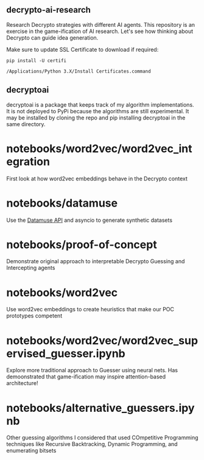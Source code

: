 ## decrypto-ai-research
Research Decrypto strategies with different AI agents. This repository is an exercise in the game-ification of AI research. Let's see how thinking about Decrypto can guide idea generation.

Make sure to update SSL Certificate to download if required: 
```
pip install -U certifi

/Applications/Python 3.X/Install Certificates.command
```
## decryptoai

decryptoai is a package that keeps track of my algorithm implementations. It is not deployed to PyPi because the algorithms are still experimental. It may be installed by cloning the repo and pip installing decryptoai in the same directory.

# notebooks/word2vec/word2vec_integration
First look at how word2vec embeddings behave in the Decrypto context

# notebooks/datamuse
Use the [Datamuse API](https://www.datamuse.com/api/) and asyncio to generate synthetic datasets

# notebooks/proof-of-concept
Demonstrate original approach to interpretable Decrypto Guessing and Intercepting agents

# notebooks/word2vec
Use word2vec embeddings to create heuristics that make our POC prototypes competent

# notebooks/word2vec/word2vec_supervised_guesser.ipynb
Explore more traditional approach to Guesser using neural nets. Has demoonstrated that game-ification may inspire attention-based architecture!

# notebooks/alternative_guessers.ipynb
Other guessing algorithms I considered that used COmpetitive Programming techniques like Recursive Backtracking, Dynamic Programming, and enumerating bitsets

